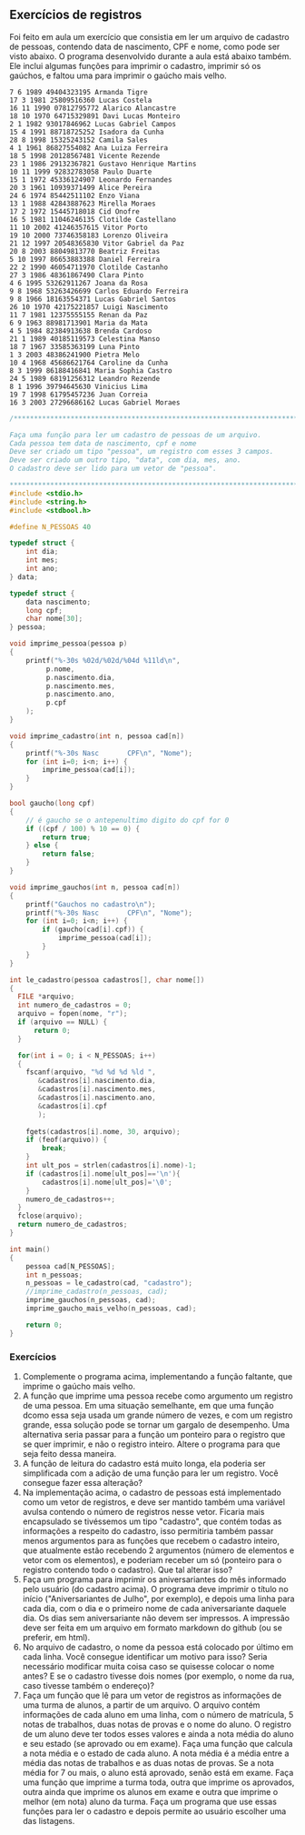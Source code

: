 ## Exercícios de registros

Foi feito em aula um exercício que consistia em ler um arquivo de cadastro de pessoas, contendo data de nascimento, CPF e nome, como pode ser visto abaixo.
O programa desenvolvido durante a aula está abaixo também. Ele inclui algumas funções para imprimir o cadastro, imprimir só os gaúchos, e faltou uma para imprimir o gaúcho mais velho.

```
7 6 1989 49404323195 Armanda Tigre
17 3 1981 25809516360 Lucas Costela
16 11 1990 07812795772 Alarico Alancastre
18 10 1970 64715329891 Davi Lucas Monteiro
2 1 1982 93017846962 Lucas Gabriel Campos
15 4 1991 88718725252 Isadora da Cunha
28 8 1998 15325243152 Camila Sales
4 1 1961 86827554082 Ana Luiza Ferreira
18 5 1998 20128567481 Vicente Rezende
23 1 1986 29132367821 Gustavo Henrique Martins
10 11 1999 92832783058 Paulo Duarte
15 1 1972 45336124907 Leonardo Fernandes
20 3 1961 10939371499 Alice Pereira
24 6 1974 85442511102 Enzo Viana
13 1 1988 42843887623 Mirella Moraes
17 2 1972 15445718018 Cid Onofre
16 5 1981 11046246135 Clotilde Castellano
11 10 2002 41246357615 Vitor Porto
19 10 2000 73746358183 Lorenzo Oliveira
21 12 1997 20548365830 Vitor Gabriel da Paz
20 8 2003 88049813770 Beatriz Freitas
5 10 1997 86653883388 Daniel Ferreira
22 2 1990 46054711970 Clotilde Castanho
27 3 1986 48361867490 Clara Pinto
4 6 1995 53262911267 Joana da Rosa
9 8 1968 53263426699 Carlos Eduardo Ferreira
9 8 1966 18163554371 Lucas Gabriel Santos
26 10 1970 42175221857 Luigi Nascimento
11 7 1981 12375555155 Renan da Paz
6 9 1963 88981713901 Maria da Mata
4 5 1984 82384913638 Brenda Cardoso
21 1 1989 40185119573 Celestina Manso
18 7 1967 33585363199 Luna Pinto
1 3 2003 48386241900 Pietra Melo
10 4 1968 45686621764 Caroline da Cunha
8 3 1999 86188416841 Maria Sophia Castro
24 5 1989 68191256312 Leandro Rezende
8 1 1996 39794645630 Vinicius Lima
19 7 1998 61795457236 Juan Correia
16 3 2003 27296686162 Lucas Gabriel Moraes
```
```c
/******************************************************************************

Faça uma função para ler um cadastro de pessoas de um arquivo.
Cada pessoa tem data de nascimento, cpf e nome
Deve ser criado um tipo "pessoa", um registro com esses 3 campos.
Deve ser criado um outro tipo, "data", com dia, mes, ano.
O cadastro deve ser lido para um vetor de "pessoa".

*******************************************************************************/
#include <stdio.h>
#include <string.h>
#include <stdbool.h>

#define N_PESSOAS 40

typedef struct {
    int dia;
    int mes;
    int ano;
} data;

typedef struct {
    data nascimento;
    long cpf;
    char nome[30];
} pessoa;

void imprime_pessoa(pessoa p)
{
    printf("%-30s %02d/%02d/%04d %11ld\n",
	     p.nome,
	     p.nascimento.dia,
	     p.nascimento.mes,
	     p.nascimento.ano,
	     p.cpf
    );
}

void imprime_cadastro(int n, pessoa cad[n])
{
    printf("%-30s Nasc       CPF\n", "Nome");
    for (int i=0; i<n; i++) {
        imprime_pessoa(cad[i]);
    }
}

bool gaucho(long cpf)
{
    // é gaucho se o antepenultimo digito do cpf for 0
    if ((cpf / 100) % 10 == 0) {
        return true;
    } else {
        return false;
    }
}

void imprime_gauchos(int n, pessoa cad[n])
{
    printf("Gauchos no cadastro\n");
    printf("%-30s Nasc       CPF\n", "Nome");
    for (int i=0; i<n; i++) {
        if (gaucho(cad[i].cpf)) {
            imprime_pessoa(cad[i]);
        }
    }
}

int le_cadastro(pessoa cadastros[], char nome[])
{
  FILE *arquivo;
  int numero_de_cadastros = 0;
  arquivo = fopen(nome, "r");
  if (arquivo == NULL) {
      return 0;
  }

  for(int i = 0; i < N_PESSOAS; i++)
  {
    fscanf(arquivo, "%d %d %d %ld ",
	   &cadastros[i].nascimento.dia,
	   &cadastros[i].nascimento.mes,
	   &cadastros[i].nascimento.ano,
	   &cadastros[i].cpf
	   );
    
    fgets(cadastros[i].nome, 30, arquivo);
    if (feof(arquivo)) {
        break;
    }
    int ult_pos = strlen(cadastros[i].nome)-1;
    if (cadastros[i].nome[ult_pos]=='\n'){
        cadastros[i].nome[ult_pos]='\0';
    }
    numero_de_cadastros++;
  }
  fclose(arquivo);
  return numero_de_cadastros;
}

int main()
{
    pessoa cad[N_PESSOAS];
    int n_pessoas;
    n_pessoas = le_cadastro(cad, "cadastro");
    //imprime_cadastro(n_pessoas, cad);
    imprime_gauchos(n_pessoas, cad);
    imprime_gaucho_mais_velho(n_pessoas, cad);

    return 0;
}
```

### Exercícios

1. Complemente o programa acima, implementando a função faltante, que imprime o gaúcho mais velho.
2. A função que imprime uma pessoa recebe como argumento um registro de uma pessoa. Em uma situação semelhante, em que uma função dcomo essa seja usada um grande número de vezes, e com um registro grande, essa solução pode se tornar um gargalo de desempenho. Uma alternativa seria passar para a função um ponteiro para o registro que se quer imprimir, e não o registro inteiro. Altere o programa para que seja feito dessa maneira.
3. A função de leitura do cadastro está muito longa, ela poderia ser simplificada com a adição de uma função para ler um registro. Você consegue fazer essa alteração?
4. Na implementação acima, o cadastro de pessoas está implementado como um vetor de registros, e deve ser mantido também uma variável avulsa contendo o número de registros nesse vetor. Ficaria mais encapsulado se tivéssemos um tipo "cadastro", que contém todas as informações a respeito do cadastro, isso permitiria também passar menos argumentos para as funções que recebem o cadastro inteiro, que atualmente estão recebendo 2 argumentos (número de elementos e vetor com os elementos), e poderiam receber um só (ponteiro para o registro contendo todo o cadastro). Que tal alterar isso?
5. Faça um programa para imprimir os aniversariantes do mês informado pelo usuário (do cadastro acima). O programa deve imprimir o título no início ("Aniversariantes de Julho", por exemplo), e depois uma linha para cada dia, com o dia e o primeiro nome de cada aniversariante daquele dia. Os dias sem aniversariante não devem ser impressos. A impressão deve ser feita em um arquivo em formato markdown do github (ou se preferir, em html).
6. No arquivo de cadastro, o nome da pessoa está colocado por último em cada linha. Você consegue identificar um motivo para isso? Seria necessário modificar muita coisa caso se quisesse colocar o nome antes? E se o cadastro tivesse dois nomes (por exemplo, o nome da rua, caso tivesse também o endereço)?
7. Faça um função que lê para um vetor de registros as informações de uma turma de alunos, a partir de um arquivo. O arquivo contém informações de cada aluno em uma linha, com o número de matrícula, 5 notas de trabalhos, duas notas de provas e o nome do aluno. O registro de um aluno deve ter todos esses valores e ainda a nota média do aluno e seu estado (se aprovado ou em exame). Faça uma função que calcula a nota média e o estado de cada aluno. A nota média é a média entre a média das notas de trabalhos e as duas notas de provas. Se a nota média for 7 ou mais, o aluno está aprovado, senão está em exame. Faça uma função que imprime a turma toda, outra que imprime os aprovados, outra ainda que imprime os alunos em exame e outra que imprime o melhor (em nota) aluno da turma. Faça um programa que use essas funções para ler o cadastro e depois permite ao usuário escolher uma das listagens.
